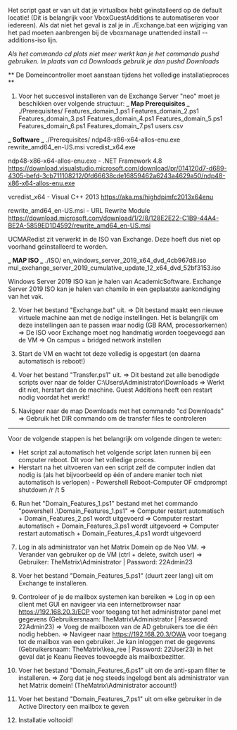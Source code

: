 Het script gaat er van uit dat je virtualbox hebt geïnstalleerd op de default locatie! (Dit is belangrijk voor VboxGuestAdditions te automatiseren voor iedereen). Als dat niet het geval is zal je in ./Exchange.bat een wijziging van het pad moeten aanbrengen bij de vboxmanage unattended install --additions-iso lijn.

_Als het commando cd plots niet meer werkt kan je het commando pushd gebruiken. In plaats van cd Downloads gebruik je dan pushd Downloads_

** De Domeincontroller moet aanstaan tijdens het volledige installatieproces **

1. Voor het succesvol installeren van de Exchange Server "neo" moet je beschikken over volgende structuur:
**_ Map Prerequisites _**
./Prerequisites/
                Features_domain_1.ps1
                Features_domain_2.ps1
                Features_domain_3.ps1
                Features_domain_4.ps1
                Features_domain_5.ps1
                Features_domain_6.ps1
                Features_domain_7.ps1
                users.csv


**_ Software _**
./Prerequisites/
                ndp48-x86-x64-allos-enu.exe
                rewrite_amd64_en-US.msi
                vcredist_x64.exe

ndp48-x86-x64-allos-enu.exe - .NET Framework 4.8
https://download.visualstudio.microsoft.com/download/pr/014120d7-d689-4305-befd-3cb711108212/0fd66638cde16859462a6243a4629a50/ndp48-x86-x64-allos-enu.exe

vcredist_x64 - Visual C++ 2013
https://aka.ms/highdpimfc2013x64enu

rewrite_amd64_en-US.msi - URL Rewrite Module
https://download.microsoft.com/download/1/2/8/128E2E22-C1B9-44A4-BE2A-5859ED1D4592/rewrite_amd64_en-US.msi

UCMARedist zit verwerkt in de ISO van Exchange. Deze hoeft dus niet op voorhand geïnstalleerd te worden.

**_ MAP ISO _**
./ISO/
       en_windows_server_2019_x64_dvd_4cb967d8.iso
       mul_exchange_server_2019_cumulative_update_12_x64_dvd_52bf3153.iso
    

Windows Server 2019 ISO kan je halen van AcademicSoftware.
Exchange Server 2019 ISO kan je halen van chamilo in een geplaatste aankondiging van het vak.


2. Voer het bestand "Exchange.bat" uit.
=> Dit bestand maakt een nieuwe virtuele machine aan met de nodige instellingen. Het is belangrijk om deze instellingen aan te passen waar nodig (GB RAM, processorkernen)
=> De ISO voor Exchange moet nog handmatig worden toegevoegd aan de VM
=> On campus = bridged network instellen

3. Start de VM en wacht tot deze volledig is opgestart (en daarna automatisch is reboot!)

4. Voer het bestand "Transfer.ps1" uit.
=> Dit bestand zet alle benodigde scripts over naar de folder C:\Users\Administrator\Downloads
=> Werkt dit niet, herstart dan de machine. Guest Additions heeft een restart nodig voordat het werkt!

5. Navigeer naar de map Downloads met het commando "cd Downloads"
=> Gebruik het DIR commando om de transfer files te controleren

-------
Voor de volgende stappen is het belangrijk om volgende dingen te weten:
- Het script zal automatisch het volgende script laten runnen bij een computer reboot. Dit voor het volledige proces.
- Herstart na het uitvoeren van een script zelf de computer indien dat nodig is (als het bijvoorbeeld op één of andere manier toch niet automatisch is verlopen) - Powershell Reboot-Computer OF cmdprompt shutdown /r /t 5

6. Run het "Domain_Features_1.ps1" bestand met het commando "powershell .\Domain_Features_1.ps1"
=> Computer restart automatisch + Domain_Features_2.ps1 wordt uitgevoerd
=> Computer restart automatisch + Domain_Features_3.ps1 wordt uitgevoerd
=> Computer restart automatisch + Domain_Features_4.ps1 wordt uitgevoerd

7. Log in als administrator van het Matrix Domein op de Neo VM.
=> Verander van gebruiker op de VM (ctrl + delete, switch user)
=> Gebruiker: TheMatrix\Administrator | Password: 22Admin23


8. Voer het bestand "Domain_Features_5.ps1" (duurt zeer lang) uit om Exchange te installeren.

9. Controleer of je de mailbox systemen kan bereiken
=> Log in op een client met GUI en navigeer via een internetbrowser naar https://192.168.20.3/ECP voor toegang tot het administrator panel met gegevens (Gebruikersnaam: TheMatrix\Administrator | Password: 22Admin23)
=> Voeg de mailboxen van de AD gebruikers toe die één nodig hebben.
=> Navigeer naar https://192.168.20.3/OWA voor toegang tot de mailbox van een gebruiker. Je kan inloggen met de gegevens (Gebruikersnaam: TheMatrix\kea_ree | Password: 22User23) in het geval dat je Keanu Reeves toevoegde als mailboxbezitter. 

10. Voer het bestand "Domain_Features_6.ps1" uit om de anti-spam filter te installeren.
=> Zorg dat je nog steeds ingelogd bent als administrator van het Matrix domein! (TheMatrix\Administrator account!)

11. Voer het bestand "Domain_Features_7.ps1" uit om elke gebruiker in de Active Directory een mailbox te geven

12. Installatie voltooid!
